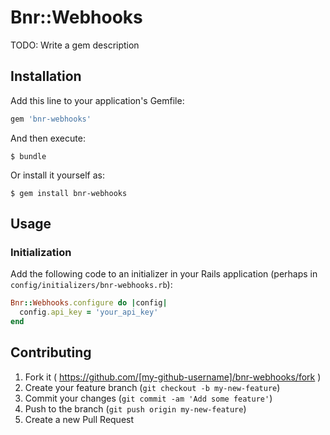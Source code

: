 # Bnr::Webhooks

TODO: Write a gem description

## Installation

Add this line to your application's Gemfile:

```ruby
gem 'bnr-webhooks'
```

And then execute:

    $ bundle

Or install it yourself as:

    $ gem install bnr-webhooks

## Usage

### Initialization

Add the following code to an initializer in your Rails application (perhaps
in `config/initializers/bnr-webhooks.rb`):

```ruby
Bnr::Webhooks.configure do |config|
  config.api_key = 'your_api_key'
end
```

## Contributing

1. Fork it ( https://github.com/[my-github-username]/bnr-webhooks/fork )
2. Create your feature branch (`git checkout -b my-new-feature`)
3. Commit your changes (`git commit -am 'Add some feature'`)
4. Push to the branch (`git push origin my-new-feature`)
5. Create a new Pull Request
